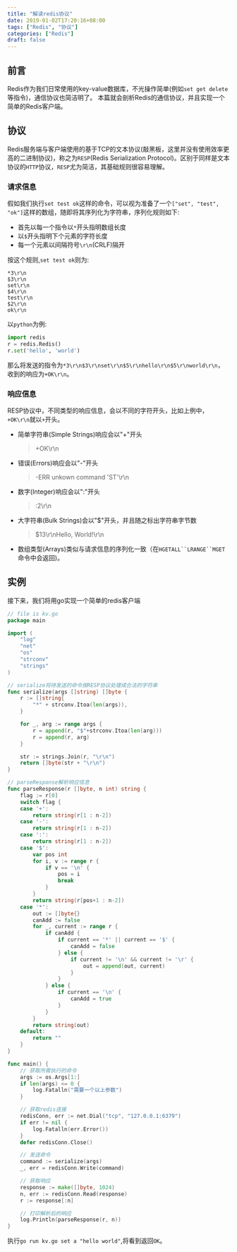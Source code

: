 ```yaml
---
title: "解读redis协议"
date: 2019-01-02T17:20:16+08:00
tags: ["Redis", "协议"]
categories: ["Redis"]
draft: false
---
```


## 前言
Redis作为我们日常使用的key-value数据库，不光操作简单(例如`set get delete`等指令)，通信协议也简洁明了。
本篇就会剖析Redis的通信协议，并且实现一个简单的Redis客户端。

## 协议
Redis服务端与客户端使用的基于TCP的文本协议(敲黑板，这里并没有使用效率更高的二进制协议)，称之为`RESP`(Redis Serialization Protocol)。区别于同样是文本协议的`HTTP`协议，`RESP`尤为简洁，其基础规则很容易理解。

### 请求信息
假如我们执行`set test ok`这样的命令，可以视为准备了一个`["set", "test", "ok"]`这样的数组，随即将其序列化为字符串，序列化规则如下:

+ 首先以每一个指令以`*`开头指明数组长度
+ 以`$`开头指明下个元素的字符长度
+ 每一个元素以间隔符号`\r\n`(CRLF)隔开

按这个规则,`set test ok`则为:
```
*3\r\n
$3\r\n
set\r\n
$4\r\n
test\r\n
$2\r\n
ok\r\n
```

以`python`为例:
```python
import redis
r = redis.Redis()
r.set('hello', 'world')
```
那么将发送的指令为`*3\r\n$3\r\nset\r\n$5\r\nhello\r\n$5\r\nworld\r\n`，收到的响应为`+OK\r\n`。

### 响应信息
RESP协议中，不同类型的响应信息，会以不同的字符开头，比如上例中，`+OK\r\n`就以`+`开头。

+ 简单字符串(Simple Strings)响应会以"+"开头
    >+OK\r\n

+ 错误(Errors)响应会以"-"开头

    > -ERR unkown command 'ST'\r\n

+ 数字(Integer)响应会以":"开头

    > :2\r\n

+ 大字符串(Bulk Strings)会以"$"开头，并且随之标出字符串字节数

    >$13\r\nHello, World!\r\n

+ 数组类型(Arrays)类似与请求信息的序列化一致（在`HGETALL``LRANGE``MGET`命令中会返回)。

## 实例
接下来，我们将用go实现一个简单的redis客户端
```go
// file is kv.go
package main

import (
	"log"
	"net"
	"os"
	"strconv"
	"strings"
)

// serialize将待发送的命令按RESP协议处理成合法的字符串
func serialize(args []string) []byte {
	r := []string{
		"*" + strconv.Itoa(len(args)),
	}

	for _, arg := range args {
		r = append(r, "$"+strconv.Itoa(len(arg)))
		r = append(r, arg)
	}

	str := strings.Join(r, "\r\n")
	return []byte(str + "\r\n")
}

// parseResponse解析响应信息
func parseResponse(r []byte, n int) string {
	flag := r[0]
	switch flag {
	case '+':
		return string(r[1 : n-2])
	case '-':
		return string(r[1 : n-2])
	case ':':
		return string(r[1 : n-2])
	case '$':
		var pos int
		for i, v := range r {
			if v == '\n' {
				pos = i
				break
			}
		}
		return string(r[pos+1 : n-2])
	case '*':
		out := []byte{}
		canAdd := false
		for _, current := range r {
			if canAdd {
				if current == '*' || current == '$' {
					canAdd = false
				} else {
					if current != '\n' && current != '\r' {
						out = append(out, current)
					}
				}
			} else {
				if current == '\n' {
					canAdd = true
				}
			}
		}
		return string(out)
	default:
		return ""
	}
}

func main() {
	// 获取所需执行的命令
	args := os.Args[1:]
	if len(args) <= 0 {
		log.Fatalln("需要一个以上参数")
	}

	// 获取redis连接
	redisConn, err := net.Dial("tcp", "127.0.0.1:6379")
	if err != nil {
		log.Fatalln(err.Error())
	}
	defer redisConn.Close()

	// 发送命令
	command := serialize(args)
	_, err = redisConn.Write(command)

	// 获取响应
	response := make([]byte, 1024)
	n, err := redisConn.Read(response)
	r := response[:n]

	// 打印解析后的响应
	log.Println(parseResponse(r, n))
}
```

执行`go run kv.go set a "hello world"`,将看到返回`OK`。
